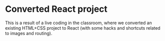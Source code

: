 # Converted React project

This is a result of a live coding in the classroom, where we converted an
existing HTML+CSS project to React (with some hacks and shortcuts related to
images and routing).

